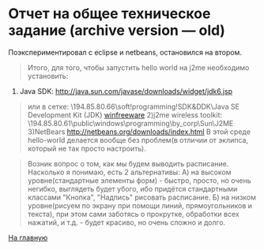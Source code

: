 # Отчет на общее техническое задание (archive version — old) #

Поэкспериментировал с eclipse и netbeans, остановился на втором.
> Итого, для того, чтобы запустить hello world на j2me необходимо
> установить:
  1. Java SDK:
http://java.sun.com/javase/downloads/widget/jdk6.jsp
> или в сетке:
> \\194.85.80.66\soft\!programming\!SDK&DDK\Java SE Development Kit
> (JDK) [win](win.md)[freeware](freeware.md)
> 2)j2me wireless toolkit:
> \\194.85.80.61\public\windows\programming\by\_corp\Sun\J2ME
> 3)NetBears
http://netbeans.org/downloads/index.html
> В этой среде hello-world делается вообще без проблем(в отличии от
> эклипса, который не так просто настроить).

> Возник вопрос о том, как мы будем выводить расписание.
> Насколько я понимаю, есть 2 альтернативы:
> А) на высоком уровне(стандартные элементы форм) - быстро, просто, но
> очень негибко, выглядеть будет убого, ибо придётся стандартными
> классами "Кнопка", "Надпись" рисовать расписание.
> Б) на низком уровне(рисуем по экрану при помощи линий, прямоугольников
> и текста), при этом сами заботясь о прокрутке, обработки всех нажатий,
> и т.д. - будет красиво, но очень сложно и долго.

[На главную](http://code.google.com/p/vkurse/wiki/Java)